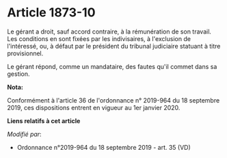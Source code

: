 # Article 1873-10

Le gérant a droit, sauf accord contraire, à la rémunération de son travail. Les conditions en sont fixées par les
indivisaires, à l'exclusion de l'intéressé, ou, à défaut par le président du tribunal judiciaire statuant à titre
provisionnel.

Le gérant répond, comme un mandataire, des fautes qu'il commet dans sa gestion.

**Nota:**

Conformément à l'article 36 de l'ordonnance n° 2019-964 du 18 septembre 2019, ces dispositions entrent en vigueur au 1er
janvier 2020.

**Liens relatifs à cet article**

_Modifié par_:

  - Ordonnance n°2019-964 du 18 septembre 2019 - art. 35 (VD)
